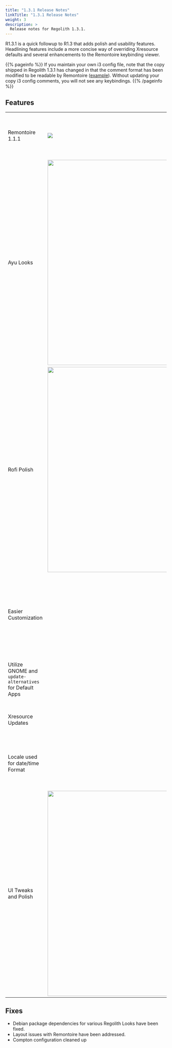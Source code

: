 ```yaml
---
title: "1.3.1 Release Notes"
linkTitle: "1.3.1 Release Notes"
weight: 3
description: >
  Release notes for Regolith 1.3.1.
---
```


R1.3.1 is a quick followup to R1.3 that adds polish and usability features.  Headlining features include a more concise way of overriding Xresource defaults and several enhancements to the Remontoire keybinding viewer.

{{% pageinfo %}}
If you maintain your own i3 config file, note that the copy shipped in Regolith 1.3.1 has changed in that the comment format has been modified to be readable by Remontoire ([example](https://github.com/regolith-linux/regolith-i3-gaps-config/blob/master/config#L37)).  Without updating your copy i3 config comments, you will not see any keybindings.
{{% /pageinfo %}}

## Features

<table class="table">
    <tbody>
        <tr>
            <td>Remontoire 1.1.1</td>
            <td><a href="../regolith-remontoire-screenshot.png"><img class="shadow" src="../regolith-remontoire-screenshot.png"/></a></td>
            <td>Provides a live view of active i3 keybindings, introduces a machine-readable comment format for i3 config files, and fixes several layout and presentation bugs reported by users.</td>
        </tr>
        <tr>
            <td>Ayu Looks</td>
            <td><a href="../regolith-screenshot-ayu-mirage.png"><img class="shadow" width="640px" src="../regolith-screenshot-ayu-mirage.png"></img></a></td>
            <td>The community contributed Ayu themes have been fully integrated into Regolith with updates to package dependencies and configurations.</td>
        </tr>
        <tr>
            <td>Rofi Polish</td>
            <td><a href="../regolith-screenshot-rofi-window.png"><img class="shadow" width="640px" src="../regolith-screenshot-rofi-window.png"></a></td>
            <td>Numerous updates to the Rofi themes for all provided looks.</td>
        </tr>
        <tr>
            <td>Easier Customization</td>
            <td></td>
            <td>Now, overriding specific Xresource values can be easily done by supplying only the overrides in <code>~/.config/regolith/Xresources</code> without needing to copying and update any existing files.  Additionally, any Xresource files in <code>~/.config/regolith/Xresources.d</code> can be referenced without absolute path, enabling easier multi-machine configurations.</td>
        </tr>
        <tr>
            <td>Utilize GNOME and <code>update-alternatives</code> for Default Apps</td>
            <td></td>
            <td>GNOME settings for default browser and <code>update-alternatives</code> for preferred terminal are now used by Regolith.  No custom configuration changes are required.</td>
        </tr>
        <tr>
            <td>Xresource Updates</td>
            <td></td>
            <td>More UI configuration pulled out of component configs and into Xresources provides more flexibility in how custom looks can be.</td>
        </tr>
        <tr>
            <td>Locale used for date/time Format</td>
            <td></td>
            <td>For those not using the US date and time formats, the bar clock will now automatically use the GNOME hour format and the <code>locale</code> <code>LC_TIME</code> setting to automatically display date and time in the regional form without configuration.</td>
        </tr>
        <tr>
            <td>UI Tweaks and Polish</td>
            <td><a href="../nord-dark.png"><img class="shadow" width="640px" src="../nord-dark.png"></a></td>
            <td>Many small updates across all UI components to further polish the interface, including a new optional dark background adapted from work by <a href="https://www.reddit.com/r/unixporn/comments/ehdj6b/i3gaps_nordic_beauty/">/u/InfernusZ9</a>.</td>
        </tr>
    </tbody>
</table>

## Fixes

* Debian package dependencies for various Regolith Looks have been fixed.
* Layout issues with Remontoire have been addressed.
* Compton configuration cleaned up 
